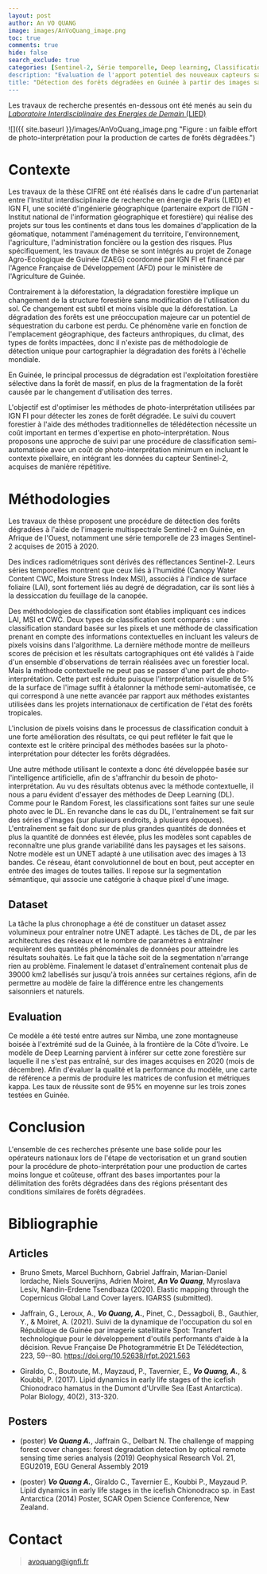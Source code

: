 ```yaml
---
layout: post
author: An VO QUANG
image: images/AnVoQuang_image.png
toc: true
comments: true
hide: false
search_exclude: true
categories: [Sentinel-2, Série temporelle, Deep learning, Classification supervisée, Dégradation forestière, Afrique de l'Ouest]
description: "Evaluation de l'apport potentiel des nouveaux capteurs satellitaires optiques et radars"
title: "Détection des forêts dégradées en Guinée à partir des images satellites Sentinel-2" 
---
```


Les travaux de recherche presentés en-dessous ont été menés au sein du [*Laboratoire Interdisciplinaire des Energies de Demain* (LIED)](https://u-paris.fr/sdv/laboratoire-interdisciplinaire-des-energies-de-demain/)


![]({{ site.baseurl }}/images/AnVoQuang_image.png "Figure : un faible effort de photo-interprétation pour la production de
cartes de forêts dégradées.")



# Contexte

 Les travaux de la thèse CIFRE ont été réalisés dans le cadre d\'un
 partenariat entre l\'Institut interdisciplinaire de recherche en
 énergie de Paris (LIED) et IGN FI, une société d\'ingénierie
 géographique (partenaire export de l\'IGN - Institut national de
 l'information géographique et forestière) qui réalise des projets sur
 tous les continents et dans tous les domaines d\'application de la
 géomatique, notamment l\'aménagement du territoire, l\'environnement,
 l\'agriculture, l\'administration foncière ou la gestion des risques.
 Plus spécifiquement, les travaux de thèse se sont intégrés au projet
 de Zonage Agro-Ecologique de Guinée (ZAEG) coordonné par IGN FI et
 financé par l\'Agence Française de Développement (AFD) pour le
 ministère de l'Agriculture de Guinée.

 Contrairement à la déforestation, la dégradation forestière implique
 un changement de la structure forestière sans modification de
 l\'utilisation du sol. Ce changement est subtil et moins visible que
 la déforestation. La dégradation des forêts est une préoccupation
 majeure car un potentiel de séquestration du carbone est perdu. Ce
 phénomène varie en fonction de l\'emplacement géographique, des
 facteurs anthropiques, du climat, des types de forêts impactées, donc
 il n\'existe pas de méthodologie de détection unique pour
 cartographier la dégradation des forêts à l\'échelle mondiale.

 En Guinée, le principal processus de dégradation est l\'exploitation
 forestière sélective dans la forêt de massif, en plus de la
 fragmentation de la forêt causée par le changement d\'utilisation des
 terres.

 L'objectif est d'optimiser les méthodes de photo-interprétation
 utilisées par IGN FI pour détecter les zones de forêt dégradée. Le
 suivi du couvert forestier à l\'aide des méthodes traditionnelles de
 télédétection nécessite un coût important en termes d\'expertise en
 photo-interprétation. Nous proposons une approche de suivi par une
 procédure de classification semi-automatisée avec un coût de
 photo-interprétation minimum en incluant le contexte pixellaire, en
 intégrant les données du capteur Sentinel-2, acquises de manière
 répétitive.

# Méthodologies

 Les travaux de thèse proposent une procédure de détection des forêts
 dégradées à l\'aide de l\'imagerie multispectrale Sentinel-2 en
 Guinée, en Afrique de l\'Ouest, notamment une série temporelle de 23
 images Sentinel-2 acquises de 2015 à 2020.

 Des indices radiométriques sont dérivés des réflectances Sentinel-2.
 Leurs séries temporelles montrent que ceux liés à l\'humidité (Canopy
 Water Content CWC, Moisture Stress Index MSI), associés à l\'indice de
 surface foliaire (LAI), sont fortement liés au degré de dégradation,
 car ils sont liés à la dessiccation du feuillage de la canopée.

 Des méthodologies de classification sont établies impliquant ces
 indices LAI, MSI et CWC. Deux types de classification sont comparés :
 une classification standard basée sur les pixels et une méthode de
 classification prenant en compte des informations contextuelles en
 incluant les valeurs de pixels voisins dans l\'algorithme. La dernière
 méthode montre de meilleurs scores de précision et les résultats
 cartographiques ont été validés à l\'aide d\'un ensemble
 d\'observations de terrain réalisées avec un forestier local. Mais la
 méthode contextuelle ne peut pas se passer d'une part de
 photo-interprétation. Cette part est réduite puisque l'interprétation
 visuelle de 5% de la surface de l'image suffit à étalonner la méthode
 semi-automatisée, ce qui correspond à une nette avancée par rapport
 aux méthodes existantes utilisées dans les projets internationaux de
 certification de l'état des forêts tropicales.

 L\'inclusion de pixels voisins dans le processus de classification
 conduit à une forte amélioration des résultats, ce qui peut refléter
 le fait que le contexte est le critère principal des méthodes basées
 sur la photo-interprétation pour détecter les forêts dégradées.

 Une autre méthode utilisant le contexte a donc été développée basée
 sur l'intelligence artificielle, afin de s'affranchir du besoin de
 photo-interprétation. Au vu des résultats obtenus avec la méthode
 contextuelle, il nous a paru évident d'essayer des méthodes de Deep
 Learning (DL). Comme pour le Random Forest, les classifications sont
 faites sur une seule photo avec le DL. En revanche dans le cas du DL,
 l\'entraînement se fait sur des séries d\'images (sur plusieurs
 endroits, à plusieurs époques). L\'entraînement se fait donc sur de
 plus grandes quantités de données et plus la quantité de données est
 élevée, plus les modèles sont capables de reconnaître une plus grande
 variabilité dans les paysages et les saisons. Notre modèle est un UNET
 adapté à une utilisation avec des images à 13 bandes. Ce réseau, étant
 convolutionnel de bout en bout, peut accepter en entrée des images de
 toutes tailles. Il repose sur la segmentation sémantique, qui associe
 une catégorie à chaque pixel d\'une image.

## Dataset
 La tâche la plus chronophage a été de constituer un dataset assez
 volumineux pour entraîner notre UNET adapté. Les tâches de DL, de par
 les architectures des réseaux et le nombre de paramètres à entraîner
 requièrent des quantités phénoménales de données pour atteindre les
 résultats souhaités. Le fait que la tâche soit de la segmentation
 n'arrange rien au problème. Finalement le dataset d\'entraînement
 contenait plus de 39000 km2 labellisés sur jusqu'à trois années sur
 certaines régions, afin de permettre au modèle de faire la différence
 entre les changements saisonniers et naturels.

## Evaluation
 Ce modèle a été testé entre autres sur Nimba, une zone montagneuse
 boisée à l'extrémité sud de la Guinée, à la frontière de la Côte
 d'Ivoire. Le modèle de Deep Learning parvient à inférer sur cette zone
 forestière sur laquelle il ne s'est pas entraîné, sur des images
 acquises en 2020 (mois de décembre). Afin d'évaluer la qualité et la
 performance du modèle, une carte de référence a permis de produire les
 matrices de confusion et métriques kappa. Les taux de réussite sont de
 95% en moyenne sur les trois zones testées en Guinée.

# Conclusion
 L'ensemble de ces recherches présente une base solide pour les
 opérateurs nationaux lors de l'étape de vectorisation et un grand
 soutien pour la procédure de photo-interprétation pour une production
 de cartes moins longue et coûteuse, offrant des bases importantes pour
 la délimitation des forêts dégradées dans des régions présentant des
 conditions similaires de forêts dégradées.

# Bibliographie

## Articles

-   Bruno Smets, Marcel Buchhorn, Gabriel Jaffrain, Marian-Daniel
    Iordache, Niels Souverijns, Adrien Moiret, ***An Vo Quang***, Myroslava
    Lesiv, Nandin-Erdene Tsendbaza (2020). Elastic mapping through the
    Copernicus Global Land Cover layers. IGARSS (submitted).

-   Jaffrain, G., Leroux, A., ***Vo Quang, A.***, Pinet, C., Dessagboli, B.,
    Gauthier, Y., & Moiret, A. (2021). Suivi de la dynamique de
    l'occupation du sol en République de Guinée par imagerie
    satellitaire Spot: Transfert technologique pour le développement
    d'outils performants d'aide à la décision. Revue Française De
    Photogrammétrie Et De Télédétection, 223, 59--80.
    https://doi.org/10.52638/rfpt.2021.563

-   Giraldo, C., Boutoute, M., Mayzaud, P., Tavernier, E., ***Vo Quang, A.***,
    & Koubbi, P. (2017). Lipid dynamics in early life stages of the
    icefish Chionodraco hamatus in the Dumont d'Urville Sea (East
    Antarctica). Polar Biology, 40(2), 313-320.

## Posters

-   (poster) ***Vo Quang A.***, Jaffrain G., Delbart N. The challenge of mapping forest
    cover changes: forest degradation detection by optical remote
    sensing time series analysis (2019) Geophysical Research Vol. 21,
    EGU2019, EGU General Assembly 2019

-   (poster) ***Vo Quang A.***, Giraldo C., Tavernier E., Koubbi P., Mayzaud P. Lipid
    dynamics in early life stages in the icefish Chionodraco sp. in East
    Antarctica (2014) Poster, SCAR Open Science Conference, New Zealand.

#  Contact

> avoquang@ignfi.fr

